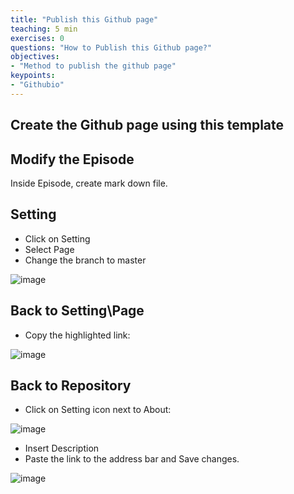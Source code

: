 ```yaml
---
title: "Publish this Github page"
teaching: 5 min
exercises: 0
questions: "How to Publish this Github page?"
objectives:
- "Method to publish the github page"
keypoints:
- "Githubio"
---
```


## Create the Github page using this template

## Modify the Episode
Inside Episode, create mark down file.

## Setting
- Click on Setting
- Select Page
- Change the branch to master

![image](https://user-images.githubusercontent.com/43855029/123160498-45da6900-d43c-11eb-9950-c84d7a0ac689.png)

## Back to Setting\Page
- Copy the highlighted link:

![image](https://user-images.githubusercontent.com/43855029/123160560-568adf00-d43c-11eb-8217-dba0fc78e0eb.png)

## Back to Repository
- Click on Setting icon next to About:

![image](https://user-images.githubusercontent.com/43855029/123160732-8508ba00-d43c-11eb-84d0-9376e71fa797.png)

- Insert Description
- Paste the link to the address bar and Save changes.

![image](https://user-images.githubusercontent.com/43855029/123160846-a8cc0000-d43c-11eb-82d6-ad2f1387bccc.png)

